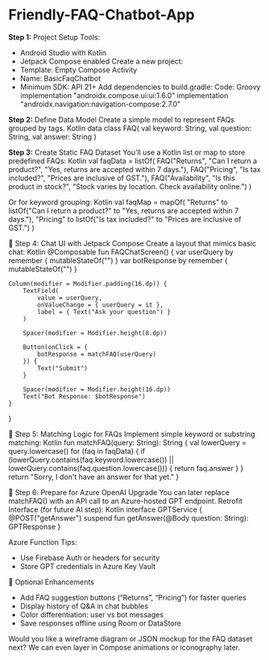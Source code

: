 # Friendly-FAQ-Chatbot-App
**Step 1:** Project Setup
Tools:
- Android Studio with Kotlin
- Jetpack Compose enabled
Create a new project:
- Template: Empty Compose Activity
- Name: BasicFaqChatbot
- Minimum SDK: API 21+
Add dependencies to build.gradle:
Code:
Groovy
implementation "androidx.compose.ui:ui:1.6.0"
implementation "androidx.navigation:navigation-compose:2.7.0"

**Step 2:** Define Data Model
Create a simple model to represent FAQs grouped by tags.
Kotlin
data class FAQ(
    val keyword: String,
    val question: String,
    val answer: String
)

**Step 3:** Create Static FAQ Dataset
You’ll use a Kotlin list or map to store predefined FAQs:
Kotlin
val faqData = listOf(
    FAQ("Returns", "Can I return a product?", "Yes, returns are accepted within 7 days."),
    FAQ("Pricing", "Is tax included?", "Prices are inclusive of GST."),
    FAQ("Availability", "Is this product in stock?", "Stock varies by location. Check availability online.")
)

Or for keyword grouping:
Kotlin
val faqMap = mapOf(
    "Returns" to listOf("Can I return a product?" to "Yes, returns are accepted within 7 days."),
    "Pricing" to listOf("Is tax included?" to "Prices are inclusive of GST.")
)

💬 Step 4: Chat UI with Jetpack Compose
Create a layout that mimics basic chat:
Kotlin
@Composable
fun FAQChatScreen() {
    var userQuery by remember { mutableStateOf("") }
    var botResponse by remember { mutableStateOf("") }

    Column(modifier = Modifier.padding(16.dp)) {
        TextField(
            value = userQuery,
            onValueChange = { userQuery = it },
            label = { Text("Ask your question") }
        )

        Spacer(modifier = Modifier.height(8.dp))

        Button(onClick = {
            botResponse = matchFAQ(userQuery)
        }) {
            Text("Submit")
        }

        Spacer(modifier = Modifier.height(16.dp))
        Text("Bot Response: $botResponse")
    }
}

🔎 Step 5: Matching Logic for FAQs
Implement simple keyword or substring matching:
Kotlin
fun matchFAQ(query: String): String {
    val lowerQuery = query.lowercase()
    for (faq in faqData) {
        if (lowerQuery.contains(faq.keyword.lowercase()) ||
            lowerQuery.contains(faq.question.lowercase())) {
            return faq.answer
        }
    }
    return "Sorry, I don't have an answer for that yet."
}

🌟 Step 6: Prepare for Azure OpenAI Upgrade
You can later replace matchFAQ() with an API call to an Azure-hosted GPT endpoint.
Retrofit Interface (for future AI step):
Kotlin
interface GPTService {
    @POST("getAnswer")
    suspend fun getAnswer(@Body question: String): GPTResponse
}

Azure Function Tips:
- Use Firebase Auth or headers for security
- Store GPT credentials in Azure Key Vault

🎨 Optional Enhancements
- Add FAQ suggestion buttons (“Returns”, “Pricing”) for faster queries
- Display history of Q&A in chat bubbles
- Color differentiation: user vs bot messages
- Save responses offline using Room or DataStore

Would you like a wireframe diagram or JSON mockup for the FAQ dataset next? We can even layer in Compose animations or iconography later. 





